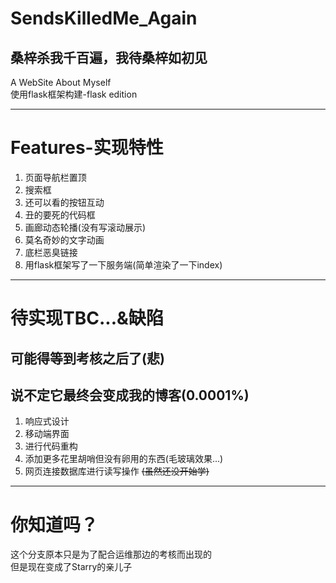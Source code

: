 # SendsKilledMe_Again 
## 桑梓杀我千百遍，我待桑梓如初见
A WebSite About Myself  
使用flask框架构建-flask edition
***
# Features-实现特性
1. 页面导航栏置顶
2. 搜索框
3. 还可以看的按钮互动
4. 丑的要死的代码框
5. 画廊动态轮播(没有写滚动展示)
6. 莫名奇妙的文字动画
7. 底栏恶臭链接
8. 用flask框架写了一下服务端(简单渲染了一下index)
***
# 待实现TBC...&缺陷
## 可能得等到考核之后了(悲)
## 说不定它最终会变成我的博客(0.0001%)
1. 响应式设计
2. 移动端界面
3. 进行代码重构
4. 添加更多花里胡哨但没有卵用的东西(毛玻璃效果...)   
5. 网页连接数据库进行读写操作 ~~(虽然还没开始学)~~
*** 
# 你知道吗？
这个分支原本只是为了配合运维那边的考核而出现的  
但是现在变成了Starry的亲儿子